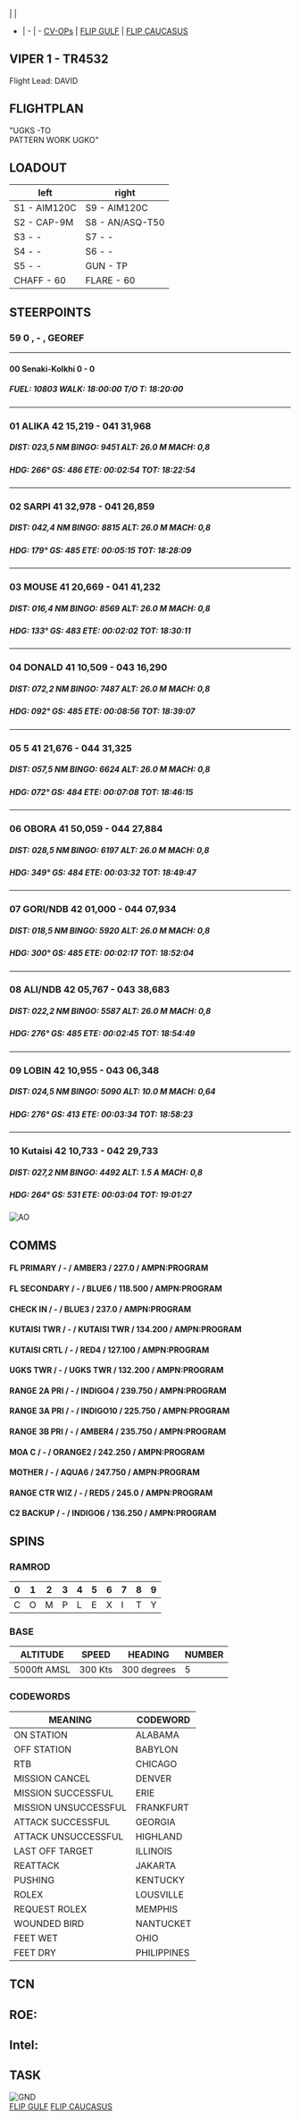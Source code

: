  |  | 
- | - | -
[CV-OPs](/CVOPS/cvops.md) | [FLIP GULF](https://www.dropbox.com/s/sp91zf63rx0esao/FLIP_GULFR2_EC1.pdf?dl=0) | [FLIP CAUCASUS](https://www.dropbox.com/s/ppiqy9ba7i8h8op/FLIP_CAUR_EC1.pdf?dl=0)

## VIPER 1 - TR4532

Flight Lead: DAVID   


## FLIGHTPLAN
"UGKS -TO  
PATTERN WORK UGKO"

## LOADOUT

left | right  
----- | -----
S1 - AIM120C | S9 - AIM120C
S2 - CAP-9M | S8 - AN/ASQ-T50
S3 - - | S7 - -
S4 - - | S6 - -
S5 - - | GUN - TP
CHAFF - 60 | FLARE - 60



## STEERPOINTS
###	59	0			,	  -  			,		GEOREF	
												
---  												
####	00	Senaki-Kolkhi									0 - 0	
#####  	FUEL:		10803		WALK:		18:00:00	T/O T:		18:20:00		
												
												
---  												
###	01	ALIKA		42	15,219	  -  		041	31,968			
#####	DIST:	023,5  NM	BINGO:	9451	ALT:		26.0 M	MACH:	0,8			
#####	HDG:	266°	GS:	486	ETE:		00:02:54	TOT:		18:22:54		
												
												
---  												
###	02	SARPI		41	32,978	  -  		041	26,859			
#####	DIST:	042,4  NM	BINGO:	8815	ALT:		26.0 M	MACH:	0,8			
#####	HDG:	179°	GS:	485	ETE:		00:05:15	TOT:		18:28:09		
												
												
---  												
###	03	MOUSE		41	20,669	  -  		041	41,232			
#####	DIST:	016,4  NM	BINGO:	8569	ALT:		26.0 M	MACH:	0,8			
#####	HDG:	133°	GS:	483	ETE:		00:02:02	TOT:		18:30:11		
												
												
---  												
###	04	DONALD		41	10,509	  -  		043	16,290			
#####	DIST:	072,2  NM	BINGO:	7487	ALT:		26.0 M	MACH:	0,8			
#####	HDG:	092°	GS:	485	ETE:		00:08:56	TOT:		18:39:07		
												
												
---  												
###	05	5		41	21,676	  -  		044	31,325			
#####	DIST:	057,5  NM	BINGO:	6624	ALT:		26.0 M	MACH:	0,8			
#####	HDG:	072°	GS:	484	ETE:		00:07:08	TOT:		18:46:15		
												
												
---  												
###	06	OBORA		41	50,059	  -  		044	27,884			
#####	DIST:	028,5  NM	BINGO:	6197	ALT:		26.0 M	MACH:	0,8			
#####	HDG:	349°	GS:	484	ETE:		00:03:32	TOT:		18:49:47		
												
												
---  												
###	07	GORI/NDB		42	01,000	  -  		044	07,934			
#####	DIST:	018,5  NM	BINGO:	5920	ALT:		26.0 M	MACH:	0,8			
#####	HDG:	300°	GS:	485	ETE:		00:02:17	TOT:		18:52:04		
												
												
---  												
###	08	ALI/NDB		42	05,767	  -  		043	38,683			
#####	DIST:	022,2  NM	BINGO:	5587	ALT:		26.0 M	MACH:	0,8			
#####	HDG:	276°	GS:	485	ETE:		00:02:45	TOT:		18:54:49		
												
												
---  												
###	09	LOBIN		42	10,955	  -  		043	06,348			
#####	DIST:	024,5  NM	BINGO:	5090	ALT:		10.0 M	MACH:	0,64			
#####	HDG:	276°	GS:	413	ETE:		00:03:34	TOT:		18:58:23		
												
												
---  												
###	10	Kutaisi		42	10,733	  -  		042	29,733			
#####	DIST:	027,2  NM	BINGO:	4492	ALT:		1.5 A	MACH:	0,8			
#####	HDG:	264°	GS:	531	ETE:		00:03:04	TOT:		19:01:27		
												


![AO](E10.PNG)

## COMMS

#### FL PRIMARY / - / AMBER3 / 227.0 / AMPN:PROGRAM
#### FL SECONDARY / - / BLUE6 / 118.500 / AMPN:PROGRAM
#### CHECK IN / - / BLUE3 / 237.0 / AMPN:PROGRAM
#### KUTAISI TWR / - / KUTAISI TWR / 134.200 / AMPN:PROGRAM
#### KUTAISI CRTL / - / RED4 / 127.100 / AMPN:PROGRAM
#### UGKS TWR / - / UGKS TWR / 132.200 / AMPN:PROGRAM
#### RANGE 2A PRI / - / INDIGO4 / 239.750 / AMPN:PROGRAM
#### RANGE 3A PRI / - / INDIGO10 / 225.750 / AMPN:PROGRAM
#### RANGE 3B PRI / - / AMBER4 / 235.750 / AMPN:PROGRAM
#### MOA C / - / ORANGE2 / 242.250 / AMPN:PROGRAM
#### MOTHER / - / AQUA6 / 247.750 / AMPN:PROGRAM
#### RANGE CTR WIZ / - / RED5 / 245.0 / AMPN:PROGRAM
#### C2 BACKUP / - / INDIGO6 / 136.250 / AMPN:PROGRAM


## SPINS

### RAMROD

| 0 | 1 | 2 | 3 | 4 | 5 | 6 | 7 | 8 | 9 |
| - | - | - | - | - | - | - | - | - | - |
| C | O | M | P | L | E | X | I | T | Y |

### BASE

| ALTITUDE | SPEED | HEADING | NUMBER| 
| -------- | ----- | ------- | ----- | 
| 5000ft AMSL | 300 Kts | 300 degrees | 5 |

### CODEWORDS

| MEANING | CODEWORD | 
| ------- | -------- | 
| ON STATION | ALABAMA | 
| OFF STATION | BABYLON |
| RTB | CHICAGO |
| MISSION CANCEL | DENVER |
| MISSION SUCCESSFUL| ERIE |
| MISSION UNSUCCESSFUL| FRANKFURT |
| ATTACK SUCCESSFUL | GEORGIA |
| ATTACK UNSUCCESSFUL | HIGHLAND |
| LAST OFF TARGET| ILLINOIS |
| REATTACK | JAKARTA |
| PUSHING | KENTUCKY |
| ROLEX | LOUSVILLE |
| REQUEST ROLEX| MEMPHIS|
| WOUNDED BIRD | NANTUCKET |
| FEET WET | OHIO |
| FEET DRY | PHILIPPINES |

## TCN


## ROE:



## Intel:


## TASK


![GND](/FLIPS/OMAM_GND.png)  
[FLIP GULF](https://www.dropbox.com/s/sp91zf63rx0esao/FLIP_GULFR2_EC1.pdf?dl=0)
[FLIP CAUCASUS](https://www.dropbox.com/s/ppiqy9ba7i8h8op/FLIP_CAUR_EC1.pdf?dl=0)

